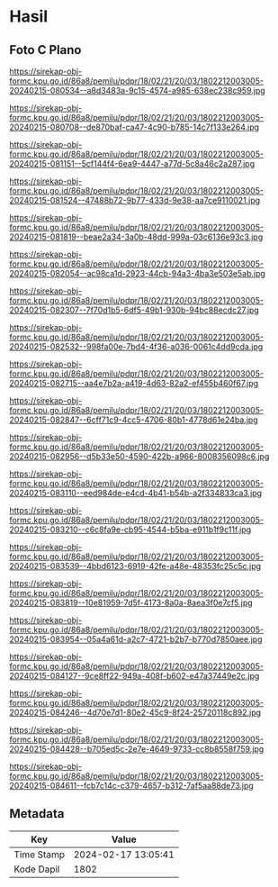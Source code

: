 # Hasil

## Foto C Plano

https://sirekap-obj-formc.kpu.go.id/86a8/pemilu/pdpr/18/02/21/20/03/1802212003005-20240215-080534--a8d3483a-9c15-4574-a985-638ec238c959.jpg

https://sirekap-obj-formc.kpu.go.id/86a8/pemilu/pdpr/18/02/21/20/03/1802212003005-20240215-080708--de870baf-ca47-4c90-b785-14c7f133e264.jpg

https://sirekap-obj-formc.kpu.go.id/86a8/pemilu/pdpr/18/02/21/20/03/1802212003005-20240215-081151--5cf144f4-6ea9-4447-a77d-5c8a46c2a287.jpg

https://sirekap-obj-formc.kpu.go.id/86a8/pemilu/pdpr/18/02/21/20/03/1802212003005-20240215-081524--47488b72-9b77-433d-9e38-aa7ce9110021.jpg

https://sirekap-obj-formc.kpu.go.id/86a8/pemilu/pdpr/18/02/21/20/03/1802212003005-20240215-081819--beae2a34-3a0b-48dd-999a-03c6136e93c3.jpg

https://sirekap-obj-formc.kpu.go.id/86a8/pemilu/pdpr/18/02/21/20/03/1802212003005-20240215-082054--ac98ca1d-2923-44cb-94a3-4ba3e503e5ab.jpg

https://sirekap-obj-formc.kpu.go.id/86a8/pemilu/pdpr/18/02/21/20/03/1802212003005-20240215-082307--7f70d1b5-6df5-49b1-930b-94bc88ecdc27.jpg

https://sirekap-obj-formc.kpu.go.id/86a8/pemilu/pdpr/18/02/21/20/03/1802212003005-20240215-082532--998fa00e-7bd4-4f36-a036-0061c4dd9cda.jpg

https://sirekap-obj-formc.kpu.go.id/86a8/pemilu/pdpr/18/02/21/20/03/1802212003005-20240215-082715--aa4e7b2a-a419-4d63-82a2-ef455b460f67.jpg

https://sirekap-obj-formc.kpu.go.id/86a8/pemilu/pdpr/18/02/21/20/03/1802212003005-20240215-082847--6cff71c9-4cc5-4706-80b1-4778d61e24ba.jpg

https://sirekap-obj-formc.kpu.go.id/86a8/pemilu/pdpr/18/02/21/20/03/1802212003005-20240215-082956--d5b33e50-4590-422b-a966-8008356098c6.jpg

https://sirekap-obj-formc.kpu.go.id/86a8/pemilu/pdpr/18/02/21/20/03/1802212003005-20240215-083110--eed984de-e4cd-4b41-b54b-a2f334833ca3.jpg

https://sirekap-obj-formc.kpu.go.id/86a8/pemilu/pdpr/18/02/21/20/03/1802212003005-20240215-083210--c6c8fa9e-cb95-4544-b5ba-e911b1f9c11f.jpg

https://sirekap-obj-formc.kpu.go.id/86a8/pemilu/pdpr/18/02/21/20/03/1802212003005-20240215-083539--4bbd6123-6919-42fe-a48e-48353fc25c5c.jpg

https://sirekap-obj-formc.kpu.go.id/86a8/pemilu/pdpr/18/02/21/20/03/1802212003005-20240215-083819--10e81959-7d5f-4173-8a0a-8aea3f0e7cf5.jpg

https://sirekap-obj-formc.kpu.go.id/86a8/pemilu/pdpr/18/02/21/20/03/1802212003005-20240215-083954--05a4a61d-a2c7-4721-b2b7-b770d7850aee.jpg

https://sirekap-obj-formc.kpu.go.id/86a8/pemilu/pdpr/18/02/21/20/03/1802212003005-20240215-084127--9ce8ff22-949a-408f-b602-e47a37449e2c.jpg

https://sirekap-obj-formc.kpu.go.id/86a8/pemilu/pdpr/18/02/21/20/03/1802212003005-20240215-084246--4d70e7d1-80e2-45c9-8f24-25720118c892.jpg

https://sirekap-obj-formc.kpu.go.id/86a8/pemilu/pdpr/18/02/21/20/03/1802212003005-20240215-084428--b705ed5c-2e7e-4649-9733-cc8b8558f759.jpg

https://sirekap-obj-formc.kpu.go.id/86a8/pemilu/pdpr/18/02/21/20/03/1802212003005-20240215-084611--fcb7c14c-c379-4657-b312-7af5aa88de73.jpg


## Metadata

| Key        | Value               |
| ---------- | ------------------- |
| Time Stamp | 2024-02-17 13:05:41 |
| Kode Dapil | 1802                |



